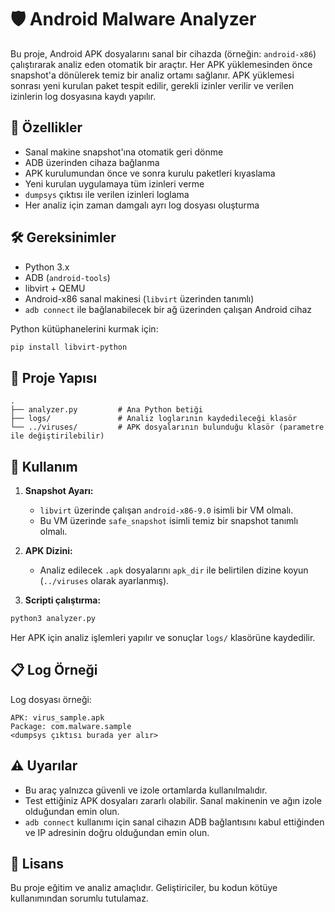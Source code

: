 # 🛡️ Android Malware Analyzer

Bu proje, Android APK dosyalarını sanal bir cihazda (örneğin: `android-x86`) çalıştırarak analiz eden otomatik bir araçtır. Her APK yüklemesinden önce snapshot'a dönülerek temiz bir analiz ortamı sağlanır. APK yüklemesi sonrası yeni kurulan paket tespit edilir, gerekli izinler verilir ve verilen izinlerin log dosyasına kaydı yapılır.

## 📂 Özellikler

- Sanal makine snapshot'ına otomatik geri dönme
- ADB üzerinden cihaza bağlanma
- APK kurulumundan önce ve sonra kurulu paketleri kıyaslama
- Yeni kurulan uygulamaya tüm izinleri verme
- `dumpsys` çıktısı ile verilen izinleri loglama
- Her analiz için zaman damgalı ayrı log dosyası oluşturma

## 🛠️ Gereksinimler

- Python 3.x
- ADB (`android-tools`)
- libvirt + QEMU
- Android-x86 sanal makinesi (`libvirt` üzerinden tanımlı)
- `adb connect` ile bağlanabilecek bir ağ üzerinden çalışan Android cihaz

Python kütüphanelerini kurmak için:

```bash
pip install libvirt-python
```

## 📁 Proje Yapısı

```
.
├── analyzer.py         # Ana Python betiği
├── logs/               # Analiz loglarının kaydedileceği klasör
└── ../viruses/         # APK dosyalarının bulunduğu klasör (parametre ile değiştirilebilir)
```

## 🚀 Kullanım

1. **Snapshot Ayarı:**
   - `libvirt` üzerinde çalışan `android-x86-9.0` isimli bir VM olmalı.
   - Bu VM üzerinde `safe_snapshot` isimli temiz bir snapshot tanımlı olmalı.

2. **APK Dizini:**
   - Analiz edilecek `.apk` dosyalarını `apk_dir` ile belirtilen dizine koyun (`../viruses` olarak ayarlanmış).

3. **Scripti çalıştırma:**

```bash
python3 analyzer.py
```

Her APK için analiz işlemleri yapılır ve sonuçlar `logs/` klasörüne kaydedilir.

## 📋 Log Örneği

Log dosyası örneği:

```
APK: virus_sample.apk
Package: com.malware.sample
<dumpsys çıktısı burada yer alır>
```

## ⚠️ Uyarılar

- Bu araç yalnızca güvenli ve izole ortamlarda kullanılmalıdır.
- Test ettiğiniz APK dosyaları zararlı olabilir. Sanal makinenin ve ağın izole olduğundan emin olun.
- `adb connect` kullanımı için sanal cihazın ADB bağlantısını kabul ettiğinden ve IP adresinin doğru olduğundan emin olun.

## 📄 Lisans

Bu proje eğitim ve analiz amaçlıdır. Geliştiriciler, bu kodun kötüye kullanımından sorumlu tutulamaz.